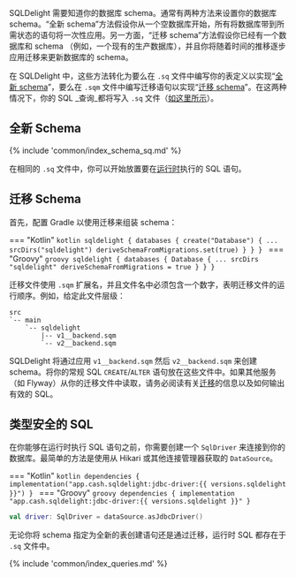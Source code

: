 SQLDelight 需要知道你的数据库 schema。通常有两种方法来设置你的数据库 schema。“全新 schema”方法假设你从一个空数据库开始，所有将数据库带到所需状态的语句将一次性应用。另一方面，“迁移 schema”方法假设你已经有一个数据库和 schema （例如，一个现有的生产数据库），并且你将随着时间的推移逐步应用迁移来更新数据库的 schema。

在 SQLDelight 中，这些方法转化为要么在 `.sq` 文件中编写你的表定义以实现“[全新 schema](#fresh-schema)”，要么在 `.sqm` 文件中编写迁移语句以实现“[迁移 schema](#migration-schema)”。在这两种情况下，你的 SQL _查询_都将写入 `.sq` 文件（[如这里所示](#typesafe-sql)）。

## 全新 Schema

{% include 'common/index_schema_sq.md' %}

在相同的 `.sq` 文件中，你可以开始放置要在[运行时](#typesafe-sql)执行的 SQL 语句。

## 迁移 Schema

首先，配置 Gradle 以使用迁移来组装 schema：

=== "Kotlin"
    ```kotlin
    sqldelight {
      databases {
        create("Database") {
          ...
          srcDirs("sqldelight")
          deriveSchemaFromMigrations.set(true)
        }
      }
    }
    ```
=== "Groovy"
    ```groovy
    sqldelight {
      databases {
        Database {
          ...
          srcDirs "sqldelight"
          deriveSchemaFromMigrations = true
        }
      }
    }
    ```

迁移文件使用 `.sqm` 扩展名，并且文件名中必须包含一个数字，表明迁移文件的运行顺序。例如，给定此文件层级：

```
src
`-- main
    `-- sqldelight
        |-- v1__backend.sqm
        `-- v2__backend.sqm
```

SQLDelight 将通过应用 `v1__backend.sqm` 然后 `v2__backend.sqm` 来创建 schema。将你的常规 SQL `CREATE`/`ALTER` 语句放在这些文件中。如果其他服务（如 Flyway）从你的迁移文件中读取，请务必阅读有关[迁移](migrations)的信息以及如何输出有效的 SQL。

## 类型安全的 SQL

在你能够在运行时执行 SQL 语句之前，你需要创建一个 `SqlDriver` 来连接到你的数据库。最简单的方法是使用从 Hikari 或其他连接管理器获取的 `DataSource`。

=== "Kotlin"
    ```kotlin
    dependencies {
      implementation("app.cash.sqldelight:jdbc-driver:{{ versions.sqldelight }}")
    }
    ```
=== "Groovy"
    ```groovy
    dependencies {
      implementation "app.cash.sqldelight:jdbc-driver:{{ versions.sqldelight }}"
    }
    ```
```kotlin
val driver: SqlDriver = dataSource.asJdbcDriver()
```

无论你将 schema 指定为全新的表创建语句还是通过迁移，运行时 SQL 都存在于 `.sq` 文件中。

{% include 'common/index_queries.md' %}